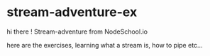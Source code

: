 # stream-adventure-ex

hi there !
Stream-adventure from NodeSchool.io  

here are the exercises, learning what a stream is, how to pipe etc... 

